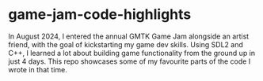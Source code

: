 # game-jam-code-highlights

In August 2024, I entered the annual GMTK Game Jam alongside an artist friend, with the goal of kickstarting my game dev skills. Using SDL2 and C++, I learned a lot about building game functionality from the ground up in just 4 days. This repo showcases some of my favourite parts of the code I wrote in that time.
